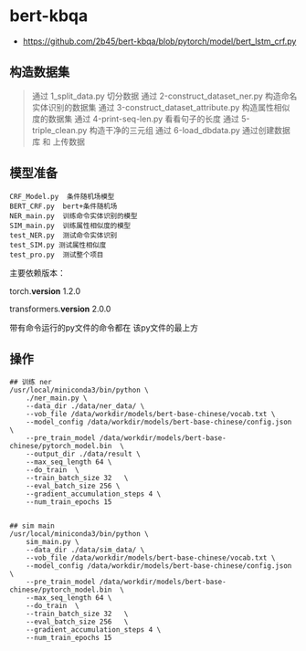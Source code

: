 # bert-kbqa
- https://github.com/2b45/bert-kbqa/blob/pytorch/model/bert_lstm_crf.py


## 构造数据集

> 通过 1_split_data.py 切分数据
> 通过 2-construct_dataset_ner.py 构造命名实体识别的数据集
> 通过 3-construct_dataset_attribute.py 构造属性相似度的数据集
> 通过 4-print-seq-len.py 看看句子的长度
> 通过 5-triple_clean.py 构造干净的三元组
> 通过 6-load_dbdata.py 通过创建数据库 和 上传数据

## 模型准备

```
CRF_Model.py  条件随机场模型
BERT_CRF.py  bert+条件随机场
NER_main.py  训练命令实体识别的模型
SIM_main.py  训练属性相似度的模型
test_NER.py  测试命令实体识别
test_SIM.py 测试属性相似度
test_pro.py  测试整个项目
```

主要依赖版本：

torch.__version__    1.2.0

transformers.__version__   2.0.0


带有命令运行的py文件的命令都在 该py文件的最上方



## 操作

```
## 训练 ner
/usr/local/miniconda3/bin/python \
    ./ner_main.py \
    --data_dir ./data/ner_data/ \
    --vob_file /data/workdir/models/bert-base-chinese/vocab.txt \
    --model_config /data/workdir/models/bert-base-chinese/config.json \
    --pre_train_model /data/workdir/models/bert-base-chinese/pytorch_model.bin  \
    --output_dir ./data/result \
    --max_seq_length 64 \
    --do_train  \
    --train_batch_size 32   \
    --eval_batch_size 256 \
    --gradient_accumulation_steps 4 \
    --num_train_epochs 15


## sim main
/usr/local/miniconda3/bin/python \
    sim_main.py \
    --data_dir ./data/sim_data/ \
    --vob_file /data/workdir/models/bert-base-chinese/vocab.txt \
    --model_config /data/workdir/models/bert-base-chinese/config.json \
    --pre_train_model /data/workdir/models/bert-base-chinese/pytorch_model.bin  \
    --max_seq_length 64 \
    --do_train  \
    --train_batch_size 32   \
    --eval_batch_size 256   \
    --gradient_accumulation_steps 4 \
    --num_train_epochs 15

```
